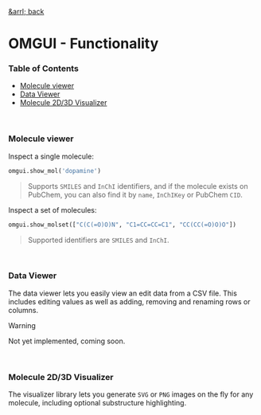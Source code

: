 [&arrl; back](../)

# OMGUI - Functionality <!-- omit in toc -->

### Table of Contents <!-- omit in toc -->

- [Molecule viewer](#molecule-viewer)
- [Data Viewer](#data-viewer)
- [Molecule 2D/3D Visualizer](#molecule-2d3d-visualizer)

<br>

### Molecule viewer

Inspect a single molecule:

```python
omgui.show_mol('dopamine')
```

> Supports `SMILES` and `InChI` identifiers, and if the molecule exists on PubChem, you can also find it by `name`, `InChIKey` or PubChem `CID`.

Inspect a set of molecules:

```python
omgui.show_molset(["C(C(=O)O)N", "C1=CC=CC=C1", "CC(CC(=O)O)O"])
```

> Supported identifiers are `SMILES` and `InChI`.

<br>

### Data Viewer

The data viewer lets you easily view an edit data from a CSV file. This includes editing values as well as adding, removing and renaming rows or columns.

> [!WARNING]  
> Not yet implemented, coming soon.

<br>

### Molecule 2D/3D Visualizer

The visualizer library lets you generate `SVG` or `PNG` images on the fly for any molecule, including optional substructure highlighting.
